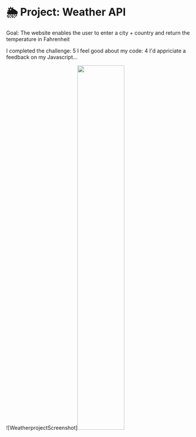 # 🌦 Project: Weather API
Goal: The website enables the user to enter a city + country and return the temperature in Fahrenheit




I completed the challenge: 5
I feel good about my code: 4
I'd appriciate a feedback on my Javascript...

![WeatherprojectScreenshot]<img src=“WeatherprojectScreenshot.png” width=50%>
